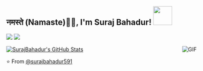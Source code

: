 
<!--
**surajbahadur591/surajbahadur591** is a ✨ _special_ ✨ repository because its `README.md` (this file) appears on your GitHub profile.
Here are some ideas to get you started:

- 🔭 I’m currently working on ...
- 🌱 I’m currently learning ...
- 👯 I’m looking to collaborate on ...
- 🤔 I’m looking for help with ...
- 💬 Ask me about ...
- 📫 How to reach me: ...
- 😄 Pronouns: ...
- ⚡ Fun fact: ...
-->
<h2>नमस्ते (Namaste)🙏🏻, I'm Suraj Bahadur! <img src="https://media.giphy.com/media/12oufCB0MyZ1Go/giphy.gif" width="50"></h2>



[![](https://img.shields.io/badge/LinkedIn-surajbahadur-blue)](https://www.linkedin.com/in/surajbahadur/)
[![](https://img.shields.io/badge/Gmail-surajbahadur58@gmail.com-red)](mailto:surajbahadur58@gmail.com)

[![SurajBahadur's GitHub Stats](https://github-readme-stats.vercel.app/api?username=surajbahadur591&show_icons=true)](https://github.com/surajbahadur591)
<img align="right" alt="GIF" src="https://media.giphy.com/media/13HgwGsXF0aiGY/giphy.gif" />

⭐️ From [@surajbahadur591](https://github.com/surajbahadur591)
